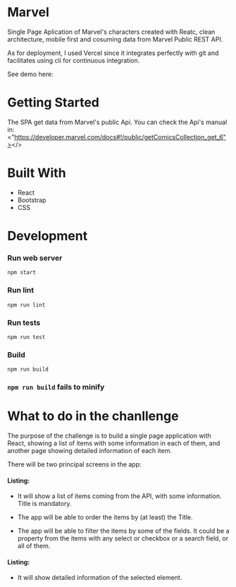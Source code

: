 
<h1>Marvel</h1>
Single Page Aplication of Marvel's characters created with Reatc, clean architecture, mobile first and cosuming data from Marvel Public REST API. 

As for deployment, I used Vercel since it integrates perfectly with git and facilitates using cli for continuous integration.

See demo here: 

# Getting Started  

The SPA get data from Marvel's public Api.  You can check the Api's manual in:  <"https://developer.marvel.com/docs#!/public/getComicsCollection_get_6"></>

# Built With
 - React
 - Bootstrap
 - CSS 

# Development

### Run web server

`npm start`

### Run lint

`npm run lint`

### Run tests

`npm run test`

### Build

`npm run build`

### `npm run build` fails to minify

# What to do in the chanllenge  

The purpose of the challenge is to build a single page application with React, showing a list of items with some information in each of them, and another
page showing detailed information of each item.

There will be two principal screens in the app:

#### Listing: 

   - It will show a list of items coming from the API, with some
    information. Title is mandatory.

  - The app will be able to order the items by (at least) the Title.

  - The app will be able to filter the items by some of the fields. It
    could be a property from the items with any select or checkbox or
    a search field, or all of them.

#### Listing: 

  - It will show detailed information of the selected element.